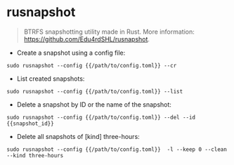 # rusnapshot

> BTRFS snapshotting utility made in Rust.
> More information: <https://github.com/Edu4rdSHL/rusnapshot>.

- Create a snapshot using a config file:

`sudo rusnapshot --config {{/path/to/config.toml}} --cr`

- List created snapshots:

`sudo rusnapshot --config {{/path/to/config.toml}} --list`

- Delete a snapshot by ID or the name of the snapshot:

`sudo rusnapshot --config {{/path/to/config.toml}} --del --id {{snapshot_id}}`

- Delete all snapshots of [kind] three-hours:

`sudo rusnapshot --config {{/path/to/config.toml}}  -l --keep 0 --clean --kind three-hours`

